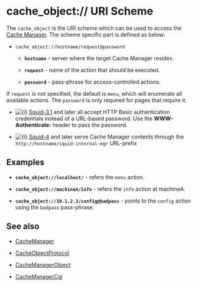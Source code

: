 # cache\_object:// URI Scheme

The `cache_object` is the URI scheme which can be used to access the
[Cache
Manager](https://wiki.squid-cache.org/CacheObjectScheme/CacheManager#).
The scheme specific part is defined as below:

  - `cache_object://hostname/request@password`
    
      - **`hostname`** - server where the target Cache Manager resides.
    
      - **`request`** - name of the action that should be executed.
    
      - **`password`** - pass-phrase for access-controlled actions.

If `request` is not specified, the default is `menu`, which will
enumerate all available actions. The `password` is only required for
pages that require it.

  - ![{i}](https://wiki.squid-cache.org/wiki/squidtheme/img/icon-info.png)
    [Squid-3.1](https://wiki.squid-cache.org/CacheObjectScheme/Squid-3.1#)
    and later all accept HTTP Basic authentication credentials instead
    of a URL-based password. Use the **WWW-Authenticate:** header to
    pass the password.

  - ![{i}](https://wiki.squid-cache.org/wiki/squidtheme/img/icon-info.png)
    [Squid-4](https://wiki.squid-cache.org/CacheObjectScheme/Squid-4#)
    and later serve Cache Manager contents through the
    `http://hostname/squid-internal-mgr` URL-prefix

## Examples

  - **`cache_object://localhost/`** - refers the `menu` action.

  - **`cache_object://machineA/info`** - refers the `info` action at
    machineA.

  - **`cache_object://10.1.2.3/config@badpass`** - points to the
    `config` action using the `badpass` pass-phrase.

## See also

  - [CacheManager](https://wiki.squid-cache.org/CacheObjectScheme/CacheManager#)

  - [CacheObjectProtocol](https://wiki.squid-cache.org/CacheObjectScheme/CacheObjectProtocol#)

  - [CacheManagerObject](https://wiki.squid-cache.org/CacheObjectScheme/CacheManagerObject#)

  - [CacheManagerCgi](https://wiki.squid-cache.org/CacheObjectScheme/CacheManagerCgi#)
